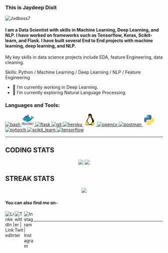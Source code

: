 ### This is Jaydeep Dixit

<p align="left"> <img src="https://komarev.com/ghpvc/?username=Jvdboss7&label=Profile%20views&color=0e75b6&style=flat" alt="Jvdboss7" /> </p>
<div align='center'>
</div>

#### I am a Data Scientist with skills in Machine Learning, Deep Learning, and NLP. I have worked on frameworks such as Tensorflow, Keras, Scikit-learn, and Flask. I have built several End to End projects with machine learning, deep learning, and NLP.
My key skills in data science projects include EDA, feature Engineering, data cleaning.

Skills: Python / Machine Learning / Deep Learning  / NLP / Feature Engineering 

- 🔭 I’m currently working in Deep Learning.
- 🌱 I’m currently exploring Natural Language Processing.

<h3 align="left">Languages and Tools:</h3>
<p align="left"> <a href="https://www.gnu.org/software/bash/" target="_blank"> <img src="https://www.vectorlogo.zone/logos/gnu_bash/gnu_bash-icon.svg" alt="bash" width="40" height="40"/> </a> <a href="https://www.docker.com/" target="_blank"> <img src="https://raw.githubusercontent.com/devicons/devicon/master/icons/docker/docker-original-wordmark.svg" alt="docker" width="40" height="40"/> </a> <a href="https://flask.palletsprojects.com/" target="_blank"> <img src="https://www.vectorlogo.zone/logos/pocoo_flask/pocoo_flask-icon.svg" alt="flask" width="40" height="40"/> </a> <a href="https://git-scm.com/" target="_blank"> <img src="https://www.vectorlogo.zone/logos/git-scm/git-scm-icon.svg" alt="git" width="40" height="40"/> </a> <a href="https://heroku.com" target="_blank"> <img src="https://www.vectorlogo.zone/logos/heroku/heroku-icon.svg" alt="heroku" width="40" height="40"/> </a> <a href="https://www.w3.org/html/" target="_blank"> <a href="https://www.linux.org/" target="_blank"> <img src="https://raw.githubusercontent.com/devicons/devicon/master/icons/linux/linux-original.svg" alt="linux" width="40" height="40"/> </a> <a href="https://www.mongodb.com/" target="_blank"> <a href="https://opencv.org/" target="_blank"> <img src="https://www.vectorlogo.zone/logos/opencv/opencv-icon.svg" alt="opencv" width="40" height="40"/> </a> <a href="https://postman.com" target="_blank"> <img src="https://www.vectorlogo.zone/logos/getpostman/getpostman-icon.svg" alt="postman" width="40" height="40"/> </a> <a href="https://www.python.org" target="_blank"> <img src="https://raw.githubusercontent.com/devicons/devicon/master/icons/python/python-original.svg" alt="python" width="40" height="40"/> </a> <a href="https://pytorch.org/" target="_blank"> <img src="https://www.vectorlogo.zone/logos/pytorch/pytorch-icon.svg" alt="pytorch" width="40" height="40"/> </a> <a href="https://scikit-learn.org/" target="_blank"> <img src="https://upload.wikimedia.org/wikipedia/commons/0/05/Scikit_learn_logo_small.svg" alt="scikit_learn" width="40" height="40"/> </a> <a href="https://www.tensorflow.org" target="_blank"> <img src="https://www.vectorlogo.zone/logos/tensorflow/tensorflow-icon.svg" alt="tensorflow" width="40" height="40"/> </a> </p>

<hr> 
  
## **CODING STATS**
<p align = 'center'>
    <img src='https://github-readme-stats-sigma-five.vercel.app/api?username=Jvdboss7&count_private=true&include_all_commits=true&show_icons=true&theme=gotham&hide_border=true&line_height=27'/>
    <img src='https://github-readme-stats-sigma-five.vercel.app/api/top-langs/?username=Jvdboss7&show_icons=true&hide=php,html,typescript,css,markdown&theme=gotham&line_height=27&hide_border=true'/>
</p>
  
## **STREAK STATS**
<p align = 'center'>
    <img src='https://github-readme-streak-stats.herokuapp.com/?user=Jvdboss7&theme=gotham&hide_border=true'>
</p>

#### You can also find me on- 

[<img align="left" alt="LinkedIn | LinkedIn" width="30px" src="https://img.icons8.com/color/48/000000/linkedin.png" />][linkedin]
[<img align="left" alt="Twitter | Twitter" width="30px" src="https://img.icons8.com/fluent/48/000000/twitter.png" />][twitter]
[<img align="left" alt="Instagram | Instagram" width="30px" src="https://img.icons8.com/fluent/48/000000/instagram-new.png" />][Instagram]


<br>

<hr>

[linkedin]: https://www.linkedin.com/in/jaydeepdixit/
[twitter]: https://www.twitter.com/Jvdboss7
[Instagram]: https://www.instagram.com/jvdboss7/




